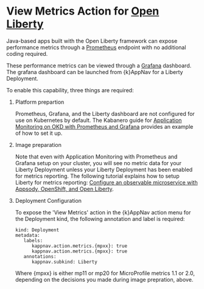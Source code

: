 # View Metrics Action for [Open Liberty](https://openliberty.io/)

Java-based apps built with the Open Liberty framework can expose performance metrics through a 
[Prometheus](https://prometheus.io/) endpoint with no additional coding required.  

These performance metrics can be viewed through a [Grafana](https://prometheus.io/docs/visualization/grafana/) dashboard. The 
grafana dashboard can be launched from {k}AppNav for a Liberty Deployment.

To enable this capability, three things are required: 

1. Platform prepartion 

   Prometheus, Grafana, and the Liberty dashboard are not configured for use on Kubernetes by default. The Kabanero guide for [Application Monitoring on OKD with Prometheus and Grafana](https://kabanero.io/guides/app-monitoring) provides an example of how to set it up.

1. Image preparation

   Note that even with Application Monitoring with Prometheus and Grafana setup on your cluster, you will see no metric data for your Liberty Deployment unless your Liberty Deployment has been enabled for metrics reporting.  The following tutorial explains how to setup Liberty for metrics reporting:  [Configure an observable microservice with Appsody, OpenShift, and Open Liberty](https://developer.ibm.com/tutorials/configure-an-observable-microservice-with-appsody-openshift-open-liberty/#).

1. Deployment Configuration

   To expose the 'View Metrics' action in the {k}AppNav action menu for the Deployment kind, the following annotation and label is required: 

   ```
   kind: Deployment
   metadata: 
      labels: 
         kappnav.action.metrics.{mpxx}: true
         kappnav.action.metrics.{mpxx}: true
      annotations: 
         kappnav.subkind: Liberty 
   ```

   Where {mpxx} is either mp11 or mp20 for MicroProfile metrics 1.1 or 2.0, depending on the decisions you made during image prepration, above.
